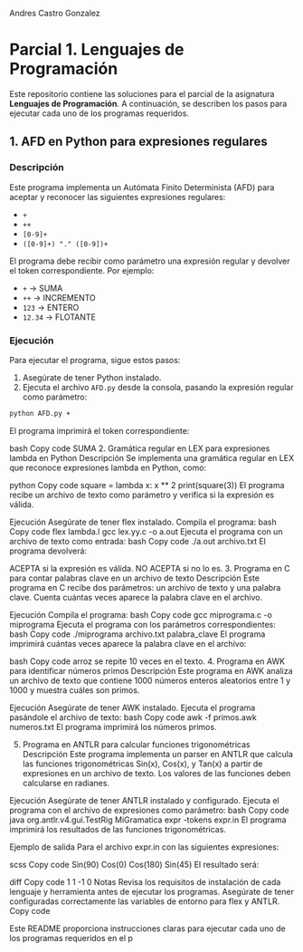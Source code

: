 Andres Castro Gonzalez

# Parcial 1. Lenguajes de Programación

Este repositorio contiene las soluciones para el parcial de la asignatura **Lenguajes de Programación**. A continuación, se describen los pasos para ejecutar cada uno de los programas requeridos.

## 1. AFD en Python para expresiones regulares

### Descripción
Este programa implementa un Autómata Finito Determinista (AFD) para aceptar y reconocer las siguientes expresiones regulares:

- `+`
- `++`
- `[0-9]+`
- `([0-9]+) "." ([0-9])+`

El programa debe recibir como parámetro una expresión regular y devolver el token correspondiente. Por ejemplo:

- `+` → SUMA
- `++` → INCREMENTO
- `123` → ENTERO
- `12.34` → FLOTANTE

### Ejecución
Para ejecutar el programa, sigue estos pasos:

1. Asegúrate de tener Python instalado.
2. Ejecuta el archivo `AFD.py` desde la consola, pasando la expresión regular como parámetro:

```bash
python AFD.py +
```
El programa imprimirá el token correspondiente:

bash
Copy code
SUMA
2. Gramática regular en LEX para expresiones lambda en Python
Descripción
Se implementa una gramática regular en LEX que reconoce expresiones lambda en Python, como:

python
Copy code
square = lambda x: x ** 2
print(square(3))
El programa recibe un archivo de texto como parámetro y verifica si la expresión es válida.

Ejecución
Asegúrate de tener flex instalado.
Compila el programa:
bash
Copy code
flex lambda.l
gcc lex.yy.c -o a.out
Ejecuta el programa con un archivo de texto como entrada:
bash
Copy code
./a.out archivo.txt
El programa devolverá:

ACEPTA si la expresión es válida.
NO ACEPTA si no lo es.
3. Programa en C para contar palabras clave en un archivo de texto
Descripción
Este programa en C recibe dos parámetros: un archivo de texto y una palabra clave. Cuenta cuántas veces aparece la palabra clave en el archivo.

Ejecución
Compila el programa:
bash
Copy code
gcc miprograma.c -o miprograma
Ejecuta el programa con los parámetros correspondientes:
bash
Copy code
./miprograma archivo.txt palabra_clave
El programa imprimirá cuántas veces aparece la palabra clave en el archivo:

bash
Copy code
arroz se repite 10 veces en el texto.
4. Programa en AWK para identificar números primos
Descripción
Este programa en AWK analiza un archivo de texto que contiene 1000 números enteros aleatorios entre 1 y 1000 y muestra cuáles son primos.

Ejecución
Asegúrate de tener AWK instalado.
Ejecuta el programa pasándole el archivo de texto:
bash
Copy code
awk -f primos.awk numeros.txt
El programa imprimirá los números primos.

5. Programa en ANTLR para calcular funciones trigonométricas
Descripción
Este programa implementa un parser en ANTLR que calcula las funciones trigonométricas Sin(x), Cos(x), y Tan(x) a partir de expresiones en un archivo de texto. Los valores de las funciones deben calcularse en radianes.

Ejecución
Asegúrate de tener ANTLR instalado y configurado.
Ejecuta el programa con el archivo de expresiones como parámetro:
bash
Copy code
java org.antlr.v4.gui.TestRig MiGramatica expr -tokens expr.in
El programa imprimirá los resultados de las funciones trigonométricas.

Ejemplo de salida
Para el archivo expr.in con las siguientes expresiones:

scss
Copy code
Sin(90)
Cos(0)
Cos(180)
Sin(45)
El resultado será:

diff
Copy code
1
1
-1
0
Notas
Revisa los requisitos de instalación de cada lenguaje y herramienta antes de ejecutar los programas.
Asegúrate de tener configuradas correctamente las variables de entorno para flex y ANTLR.
Copy code

Este README proporciona instrucciones claras para ejecutar cada uno de los programas requeridos en el p
